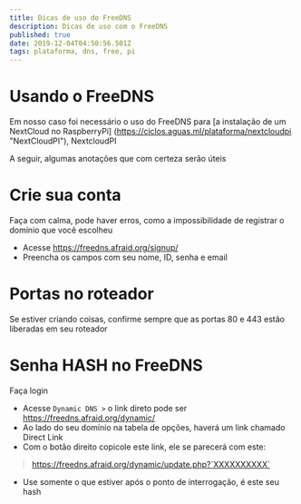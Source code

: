 ```yaml
---
title: Dicas de uso do FreeDNS
description: Dicas de uso com o FreeDNS
published: true
date: 2019-12-04T04:50:56.501Z
tags: plataforma, dns, free, pi
---
```


# Usando o FreeDNS
Em nosso caso foi necessário o uso do FreeDNS para  [a instalação de um NextCloud no RaspberryPi] (https://ciclos.aguas.ml/plataforma/nextcloudpi "NextCloudPI"), NextcloudPI

A seguir, algumas anotações que com certeza serão úteis

# Crie sua conta
Faça com calma, pode haver erros, como a impossibilidade de registrar o domínio que você escolheu

- Acesse https://freedns.afraid.org/signup/
- Preencha os campos com seu nome, ID, senha e email

# Portas no roteador
Se estiver criando coisas, confirme sempre que as portas 80 e 443 estão liberadas em seu roteador

# Senha HASH no FreeDNS
Faça login

- Acesse `Dynamic DNS >` o link direto pode ser https://freedns.afraid.org/dynamic/
- Ao lado do seu domínio na tabela de opções, haverá um link chamado Direct Link
- Com o botão direito copicole este link, ele se parecerá com este:

> https://freedns.afraid.org/dynamic/update.php?`XXXXXXXXXX`

- Use somente o que estiver após o ponto de interrogação, é este seu hash